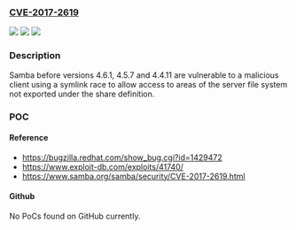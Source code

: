 ### [CVE-2017-2619](https://cve.mitre.org/cgi-bin/cvename.cgi?name=CVE-2017-2619)
![](https://img.shields.io/static/v1?label=Product&message=samba&color=blue)
![](https://img.shields.io/static/v1?label=Version&message=n%2Fa&color=blue)
![](https://img.shields.io/static/v1?label=Vulnerability&message=CWE-362&color=brighgreen)

### Description

Samba before versions 4.6.1, 4.5.7 and 4.4.11 are vulnerable to a malicious client using a symlink race to allow access to areas of the server file system not exported under the share definition.

### POC

#### Reference
- https://bugzilla.redhat.com/show_bug.cgi?id=1429472
- https://www.exploit-db.com/exploits/41740/
- https://www.samba.org/samba/security/CVE-2017-2619.html

#### Github
No PoCs found on GitHub currently.

